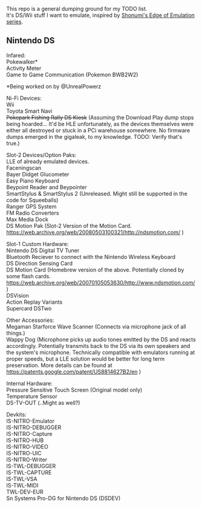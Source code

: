 This repo is a general dumping ground for my TODO list.  
It's DS/Wii stuff I want to emulate, inspired by [Shonumi's Edge of Emulation series](https://shonumi.github.io/articles.html).

## Nintendo DS
Infared:  
Pokewalker*  
Activity Meter  
Game to Game Communication (Pokemon BWB2W2)  

*Being worked on by @UnrealPowerz

Ni-Fi Devices:  
Wii  
Toyota Smart Navi  
~~Pokepark Fishing Rally DS Kiosk~~ (Assuming the Download Play dump stops being hoarded... It'd be HLE unfortunately, as the devices themselves were either all destroyed or stuck in a PCi warehouse somewhere. No firmware dumps emerged in the gigaleak, to my knowledge. TODO: Verify that's true.)  

Slot-2 Devices/Option Paks:  
LLE of already emulated devices.  
Faceningscan  
Bayer Didget Glucometer  
Easy Piano Keyboard  
Beypoint Reader and Beypointer  
SmartStylus & SmartStylus 2 (Unreleased. Might still be supported in the code for Squeeballs)  
Ranger GPS System  
FM Radio Converters  
Max Media Dock  
DS Motion Pak (Slot-2 Version of the Motion Card. https://web.archive.org/web/20080503100321/http://ndsmotion.com/ )

Slot-1 Custom Hardware:  
Nintendo DS Digital TV Tuner  
Bluetooth Reciever to connect with the Nintendo Wireless Keyboard  
DS Direction Sensing Card  
DS Motion Card (Homebrew version of the above. Potentially cloned by some flash cards. https://web.archive.org/web/20070105053630/http://www.ndsmotion.com/ )  
DSVision  
Action Replay Variants  
Supercard DSTwo

Other Accessories:  
Megaman Starforce Wave Scanner (Connects via microphone jack of all things.)  
Wappy Dog (Microphone picks up audio tones emitted by the DS and reacts accordingly. Potentially transmits back to the DS via its own speakers and the system's microphone. Technically compatible with emulators running at proper speeds, but a LLE solution would be better for long term preservation. More details can be found at https://patents.google.com/patent/US8814627B2/en )  

Internal Hardware:  
Pressure Sensitive Touch Screen (Original model only)  
Temperature Sensor  
DS-TV-OUT  (..Might as well?)

Devkits:  
IS-NITRO-Emulator  
IS-NITRO-DEBUGGER  
IS-NITRO-Capture  
IS-NITRO-HUB  
IS-NITRO-VIDEO  
IS-NITRO-UIC  
IS-NITRO-Writer  
IS-TWL-DEBUGGER  
IS-TWL-CAPTURE  
IS-TWL-VSA  
IS-TWL-MIDI  
TWL-DEV-EUR  
Sn Systems Pro-DG for Nintendo DS (DSDEV)  
